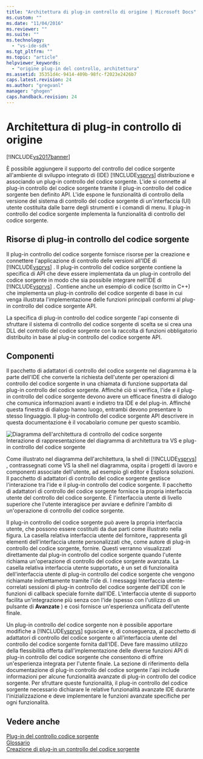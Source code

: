 ```yaml
---
title: "Architettura di plug-in controllo di origine | Microsoft Docs"
ms.custom: ""
ms.date: "11/04/2016"
ms.reviewer: ""
ms.suite: ""
ms.technology: 
  - "vs-ide-sdk"
ms.tgt_pltfrm: ""
ms.topic: "article"
helpviewer_keywords: 
  - "origine plug-in del controllo, architettura"
ms.assetid: 35351d4c-9414-409b-98fc-f2023e2426b7
caps.latest.revision: 24
ms.author: "gregvanl"
manager: "ghogen"
caps.handback.revision: 24
---
```

# Architettura di plug-in controllo di origine
[!INCLUDE[vs2017banner](../../code-quality/includes/vs2017banner.md)]

È possibile aggiungere il supporto del controllo del codice sorgente all'ambiente di sviluppo integrato di \(IDE\) [!INCLUDE[vsprvs](../../code-quality/includes/vsprvs_md.md)] distribuzione e associando un plug\-in controllo del codice sorgente.  L'ide si connette al plug\-in controllo del codice sorgente tramite il plug\-in controllo del codice sorgente ben definito API.  L'ide espone le funzionalità di controllo della versione del sistema di controllo del codice sorgente di un'interfaccia \(UI\) utente costituita dalle barre degli strumenti e i comandi di menu.  Il plug\-in controllo del codice sorgente implementa la funzionalità di controllo del codice sorgente.  
  
## Risorse di plug\-in controllo del codice sorgente  
 Il plug\-in controllo del codice sorgente fornisce risorse per la creazione e connettere l'applicazione di controllo delle versioni all'IDE di [!INCLUDE[vsprvs](../../code-quality/includes/vsprvs_md.md)] .  Il plug\-in controllo del codice sorgente contiene la specifica di API che deve essere implementata da un plug\-in controllo del codice sorgente in modo che sia possibile integrare nell'IDE di [!INCLUDE[vsprvs](../../code-quality/includes/vsprvs_md.md)] .  Contiene anche un esempio di codice \(scritto in C\+\+\) che implementa un plug\-in controllo del codice sorgente di base in cui venga illustrata l'implementazione delle funzioni principali conformi al plug\-in controllo del codice sorgente API.  
  
 La specifica di plug\-in controllo del codice sorgente l'api consente di sfruttare il sistema di controllo del codice sorgente di scelta se si crea una DLL del controllo del codice sorgente con la raccolta di funzioni obbligatorio distribuito in base al plug\-in controllo del codice sorgente API.  
  
## Componenti  
 Il pacchetto di adattatori di controllo del codice sorgente nel diagramma è la parte dell'IDE che converte la richiesta dell'utente per operazioni di controllo del codice sorgente in una chiamata di funzione supportata dal plug\-in controllo del codice sorgente.  Affinché ciò si verifica, l'ide e il plug\-in controllo del codice sorgente devono avere un efficace finestra di dialogo che comunica informazioni avanti e indietro tra IDE e del plug\-in.  Affinché questa finestra di dialogo hanno luogo, entrambi devono presentare lo stesso linguaggio.  Il plug\-in controllo del codice sorgente API descrivere in questa documentazione è il vocabolario comune per questo scambio.  
  
 ![Diagramma dell'architettura di controllo del codice sorgente](../../extensibility/internals/media/vs_sccsdk_plug_in_arch.png "vs\_sccsdk\_plug\_in\_arch")  
Interazione di rappresentazione del diagramma di architettura tra VS e plug\-in controllo del codice sorgente  
  
 Come illustrato nel diagramma dell'architettura, la shell di [!INCLUDE[vsprvs](../../code-quality/includes/vsprvs_md.md)] , contrassegnati come VS la shell nel diagramma, ospita i progetti di lavoro e componenti associate dell'utente, ad esempio gli editor e Esplora soluzioni.  Il pacchetto di adattatori di controllo del codice sorgente gestisce l'interazione tra l'ide e il plug\-in controllo del codice sorgente.  Il pacchetto di adattatori di controllo del codice sorgente fornisce la propria interfaccia utente del controllo del codice sorgente.  È l'interfaccia utente di livello superiore che l'utente interagisce per avviare e definire l'ambito di un'operazione di controllo del codice sorgente.  
  
 Il plug\-in controllo del codice sorgente può avere la propria interfaccia utente, che possono essere costituiti da due parti come illustrato nella figura.  La casella relativa interfaccia utente del fornitore„ rappresenta gli elementi dell'interfaccia utente personalizzati che, come autore di plug\-in controllo del codice sorgente, fornire.  Questi verranno visualizzati direttamente dal plug\-in controllo del codice sorgente quando l'utente richiama un'operazione di controllo del codice sorgente avanzata.  La casella relativa interfaccia utente supportato„ è un set di funzionalità dell'interfaccia utente di plug\-in controllo del codice sorgente che vengono richiamate indirettamente tramite l'ide di.  I messaggi Interfaccia utente\-correlati sessioni di plug\-in controllo del codice sorgente dell'IDE con le funzioni di callback speciale fornite dall'IDE.  L'interfaccia utente di supporto facilita un'integrazione più senza con l'ide \(spesso con l'utilizzo di un pulsante di **Avanzate** \) e così fornisce un'esperienza unificata dell'utente finale.  
  
 Un plug\-in controllo del codice sorgente non è possibile apportare modifiche a [!INCLUDE[vsprvs](../../code-quality/includes/vsprvs_md.md)] sgusciare e, di conseguenza, al pacchetto di adattatori di controllo del codice sorgente o all'interfaccia utente del controllo del codice sorgente fornita dall'IDE.  Deve fare massimo utilizzo della flessibilità offerta dall'implementazione delle diverse funzioni API di plug\-in controllo del codice sorgente che consentono di offrire un'esperienza integrata per l'utente finale.  La sezione di riferimento della documentazione di plug\-in controllo del codice sorgente l'api include informazioni per alcune funzionalità avanzate di plug\-in controllo del codice sorgente.  Per sfruttare queste funzionalità, il plug\-in controllo del codice sorgente necessario dichiarare le relative funzionalità avanzate IDE durante l'inizializzazione e deve implementare le funzioni avanzate specifiche per ogni funzionalità.  
  
## Vedere anche  
 [Plug\-in del controllo codice sorgente](../../extensibility/source-control-plug-ins.md)   
 [Glossario](../../extensibility/source-control-plug-in-glossary.md)   
 [Creazione di plug\-in un controllo del codice sorgente](../../extensibility/internals/creating-a-source-control-plug-in.md)